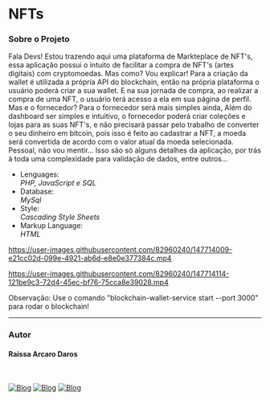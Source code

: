 # NFTs
<h3>Sobre o Projeto</h3>
<p>Fala Devs! Estou trazendo aqui uma plataforma de Markteplace de NFT's, essa aplicação possui o intuito de facilitar a compra de NFT's (artes digitais) com cryptomoedas. Mas como? Vou explicar! Para a criação da wallet é utilizada a própria API do blockchain, então na própria plataforma o usuário poderá criar a sua wallet. E na sua jornada de compra, ao realizar a compra de uma NFT, o usuário terá acesso a ela em sua página de perfil. <br />
Mas e o fornecedor? Para o fornecedor será mais simples ainda, Além do dashboard ser simples e intuitivo, o fornecedor poderá criar coleções e lojas para as suas NFT's, e não precisará passar pelo trabalho de converter o seu dinheiro em bitcoin, pois isso é feito ao cadastrar a NFT, a moeda será convertida de acordo com o valor atual da moeda selecionada. <br />
Pessoal, não vou mentir... Isso são só alguns detalhes da aplicação, por trás à toda uma complexidade para validação de dados, entre outros...
</p>

<ul>
  <li>Lenguages:</li>
  <i>PHP, JavaScript e SQL</i>
  
  <li>Database:</li>
  <i>MySql</i>
    
  <li>Style:</li>
  <i>Cascading Style Sheets</i>
  
  <li>Markup Language:</li>
  <i>HTML</i>
  
</ul>



https://user-images.githubusercontent.com/82960240/147714009-e21cc02d-099e-4921-ab6d-e8e0e377384c.mp4

https://user-images.githubusercontent.com/82960240/147714114-121be9c3-72d4-45ec-bf76-75cca8e39028.mp4



<p>Observação: Use o comando "blockchain-wallet-service start --port 3000" para rodar o blockchain!</p>

<hr />
<h3>Autor</h3>
<h4>Raissa Arcaro Daros</h4>
<div style="display: inline_block;"><br>
   
[![Blog](https://img.shields.io/badge/Instagram-E4405F?style=for-the-badge&logo=instagram&logoColor=white)](https://www.instagram.com/raissa_dev/)
[![Blog](https://img.shields.io/badge/LinkedIn-0077B5?style=for-the-badge&logo=linkedin&logoColor=white)](https://www.linkedin.com/in/raissa-dev/)
[![Blog](https://img.shields.io/badge/GitHub-100000?style=for-the-badge&logo=github&logoColor=white)](https://github.com/Raissadev/)  
     
</div>
